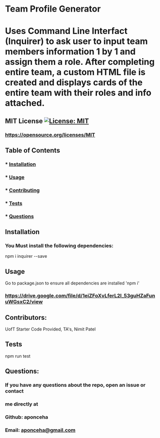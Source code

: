 # Team Profile Generator
  # Uses Command Line Interfact (Inquirer) to ask user to input team members information 1 by 1 and assign them a role. After completing entire team, a custom HTML file is created and displays cards of the entire team with their roles and info attached.

  ## MIT License [![License: MIT](https://img.shields.io/badge/License-MIT-yellow.svg)](https://opensource.org/licenses/MIT)
  ### https://opensource.org/licenses/MIT


  ## Table of Contents
  ### * [Installation](#installation)
  ### * [Usage](#usage)
  ### * [Contributing](#contributing)
  ### * [Tests](#tests)
  ### * [Questions](#questions)
  

  ## Installation
  ### You Must install the following dependencies:
  npm i inquirer --save

  ## Usage
  Go to package.json to ensure all dependencies are installed 'npm i'
  ### https://drive.google.com/file/d/1eiZFoXvLferL2I_53guHZaFunuWGsxC2/view

  ## Contributors:
  UofT Starter Code Provided, TA's, Nimit Patel


  ## Tests
  npm run test

  ## Questions:
  ### If you have any questions about the repo, open an issue or contact 
  ### me directly at
  ### Github: aponceha
  ### Email: aponceha@gmail.com



